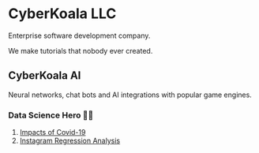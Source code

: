 # CyberKoala LLC

Enterprise software development company.

We make tutorials that nobody ever created.

## CyberKoala AI
Neural networks, chat bots and AI integrations with popular game engines.

### Data Science Hero 🦸‍♀️
1. [Impacts of Covid-19](https://github.com/rhiskey/ImpactsOfCovidOnEconomics/blob/master/Lesson_Impacts_of_COVID_on_Economics.ipynb)
2. [Instagram Regression Analysis](https://github.com/rhiskey/InstagramRegressionAnalysis/blob/master/DSHero%20-%20Lesson%202%20Instagram%20Analysis.ipynb)
